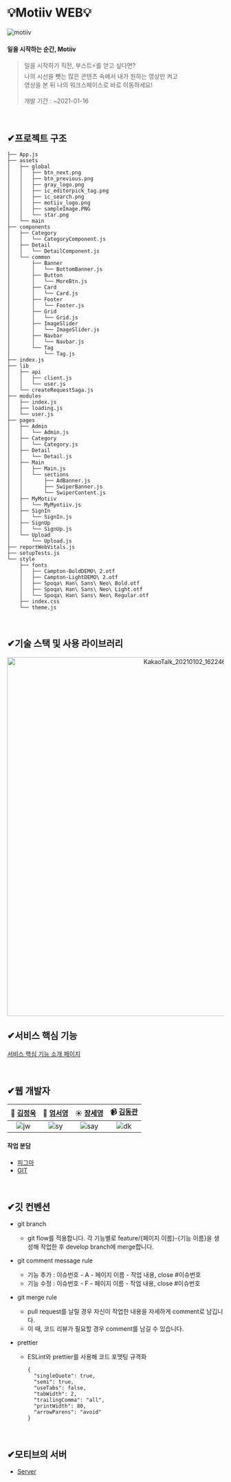 # 💡Motiiv WEB💡

![motiiv](https://user-images.githubusercontent.com/55133871/104766238-95da4300-57ad-11eb-86a9-260e895e4816.gif)

#### 일을 시작하는 순간, Motiiv

> 일을 시작하기 직전, 부스트️⚡️를 얻고 싶다면? <br>
> 나의 시선을 뺏는 많은 콘텐츠 속에서 내가 원하는 영상만 켜고 <br>
> 영상을 본 뒤 나의 워크스페이스로 바로 이동하세요! <br><br>
> 개발 기간 : ~2021-01-16

<br>

## ✔프로젝트 구조

```
├── App.js
├── assets
│   ├── global
│   │   ├── btn_next.png
│   │   ├── btn_previous.png
│   │   ├── gray_logo.png
│   │   ├── ic_editorpick_tag.png
│   │   ├── ic_search.png
│   │   ├── motiiv_logo.png
│   │   ├── sampleImage.PNG
│   │   └── star.png
│   └── main
├── components
│   ├── Category
│   │   └── CategoryComponent.js
│   ├── Detail
│   │   └── DetailComponent.js
│   └── common
│       ├── Banner
│       │   └── BottomBanner.js
│       ├── Button
│       │   └── MoreBtn.js
│       ├── Card
│       │   └── Card.js
│       ├── Footer
│       │   └── Footer.js
│       ├── Grid
│       │   └── Grid.js
│       ├── ImageSlider
│       │   └── ImageSlider.js
│       ├── Navbar
│       │   └── Navbar.js
│       └── Tag
│           └── Tag.js
├── index.js
├── lib
│   ├── api
│   │   ├── client.js
│   │   └── user.js
│   └── createRequestSaga.js
├── modules
│   ├── index.js
│   ├── loading.js
│   └── user.js
├── pages
│   ├── Admin
│   │   └── Admin.js
│   ├── Category
│   │   └── Category.js
│   ├── Detail
│   │   └── Detail.js
│   ├── Main
│   │   ├── Main.js
│   │   └── sections
│   │       ├── AdBanner.js
│   │       ├── SwiperBanner.js
│   │       └── SwiperContent.js
│   ├── MyMotiiv
│   │   └── MyMyotiiv.js
│   ├── SignIn
│   │   └── SignIn.js
│   ├── SignUp
│   │   └── SignUp.js
│   └── Upload
│       └── Upload.js
├── reportWebVitals.js
├── setupTests.js
└── style
    ├── fonts
    │   ├── Campton-BoldDEMO\ 2.otf
    │   ├── Campton-LightDEMO\ 2.otf
    │   ├── Spoqa\ Han\ Sans\ Neo\ Bold.otf
    │   ├── Spoqa\ Han\ Sans\ Neo\ Light.otf
    │   └── Spoqa\ Han\ Sans\ Neo\ Regular.otf
    ├── index.css
    └── theme.js
```

<br>

## ✔기술 스택 및 사용 라이브러리

<p align="center"><img width="832" alt="KakaoTalk_20210102_162246197" src="https://user-images.githubusercontent.com/55133871/103452843-0e092900-4d17-11eb-965c-73e2de8cfc3b.png"></>

<br>

## ✔서비스 핵심 기능

[서비스 핵심 기능 소개 페이지](https://www.notion.so/W-3-cce0823108ca48a199dcb3de056d6708)

<br>

## ✔웹 개발자

|                                 **🎩 [김정욱](https://github.com/neity16)**                                  |                                **🐧 [엄서영](https://github.com/tjdud0123)**                                 |                                 **☀️ [장세영](https://github.com/Say-young)**                                 |                                **📹 [김동관](https://github.com/dk-master)**                                 |
| :----------------------------------------------------------------------------------------------------------: | :----------------------------------------------------------------------------------------------------------: | :-----------------------------------------------------------------------------------------------------------: | :----------------------------------------------------------------------------------------------------------: |
| ![jw](https://user-images.githubusercontent.com/55133871/103453540-80c9d280-4d1e-11eb-8f0d-552e910ab104.png) | ![sy](https://user-images.githubusercontent.com/55133871/103453538-7f98a580-4d1e-11eb-9279-5e5ed547315e.png) | ![say](https://user-images.githubusercontent.com/55133871/103453542-81626900-4d1e-11eb-9333-e8ae0f06fe3b.png) | ![dk](https://user-images.githubusercontent.com/55133871/103453539-80c9d280-4d1e-11eb-9e9f-0c386fe2ab2f.png) |

#### 작업 분담

- [피그마](https://www.figma.com/file/CW3Z0fEkW4rJTfqvJ8GP2k/Motiiv-Kanban-Board?node-id=0%3A1)
- [GIT](https://github.com/Motiiv/motiiv-front/projects/1)

<br>

## ✔깃 컨벤션

- git branch

  - git flow를 적용합니다. 각 기능별로 feature/{페이지 이름}-{기능 이름}을 생성해 작업한 후 develop branch에 merge합니다.

- git comment message rule

  - 기능 추가 : 이슈번호 - A - 페이지 이름 - 작업 내용, close #이슈번호
  - 기능 수정 : 이슈번호 - F - 페이지 이름 - 작업 내용, close #이슈번호

- git merge rule
  - pull request를 날릴 경우 자신이 작업한 내용을 자세하게 comment로 남깁니다.
  - 이 때, 코드 리뷰가 필요할 경우 comment를 남길 수 있습니다.
- prettier

  - ESLint와 prettier를 사용해 코드 포맷팅 규격화
    <br>

        {
          "singleQuote": true,
          "semi": true,
          "useTabs": false,
          "tabWidth": 2,
          "trailingComma": "all",
          "printWidth": 80,
          "arrowParens": "avoid"
        }

<br>

## ✔모티브의 서버

- [Server](https://github.com/Motiiv/motiiv-server)
